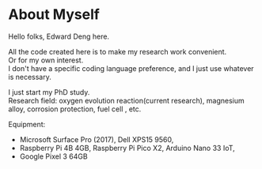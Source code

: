 # About Myself
Hello folks, Edward Deng here.

All the code created here is to make my research work convenient. <br/>
Or for my own interest. <br/>
I don't have a specific coding language preference, and I just use whatever is necessary.

I just start my PhD study.<br/>
Research field: oxygen evolution reaction(current research), magnesium alloy, corrosion protection, fuel cell , etc. 

Equipment: 
- Microsoft Surface Pro (2017), Dell XPS15 9560, <br/>
- Raspberry Pi 4B 4GB, Raspberry Pi Pico X2, Arduino Nano 33 IoT, <br/>
- Google Pixel 3 64GB <br/>
